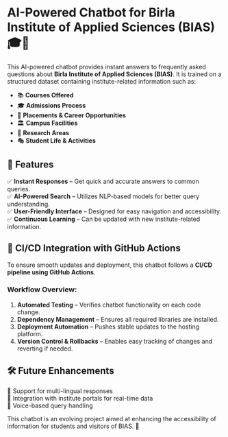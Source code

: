 # AI-Powered Chatbot for Birla Institute of Applied Sciences (BIAS) 🎓🤖  

This AI-powered chatbot provides instant answers to frequently asked questions about **Birla Institute of Applied Sciences (BIAS)**. It is trained on a structured dataset containing institute-related information such as:  

- 📚 **Courses Offered**  
- 🎓 **Admissions Process**  
- 💼 **Placements & Career Opportunities**  
- 🏛 **Campus Facilities**  
- 🔬 **Research Areas**  
- 🎭 **Student Life & Activities**  

## 🔹 Features  

✅ **Instant Responses** – Get quick and accurate answers to common queries.  
✅ **AI-Powered Search** – Utilizes NLP-based models for better query understanding.  
✅ **User-Friendly Interface** – Designed for easy navigation and accessibility.  
✅ **Continuous Learning** – Can be updated with new institute-related information.  

## 🚀 CI/CD Integration with GitHub Actions  

To ensure smooth updates and deployment, this chatbot follows a **CI/CD pipeline using GitHub Actions**.  

### Workflow Overview:  
1. **Automated Testing** – Verifies chatbot functionality on each code change.  
2. **Dependency Management** – Ensures all required libraries are installed.  
3. **Deployment Automation** – Pushes stable updates to the hosting platform.  
4. **Version Control & Rollbacks** – Enables easy tracking of changes and reverting if needed.  

## 🛠️ Future Enhancements  

🔹 Support for multi-lingual responses  
🔹 Integration with institute portals for real-time data  
🔹 Voice-based query handling  

This chatbot is an evolving project aimed at enhancing the accessibility of information for students and visitors of BIAS. 🚀  
